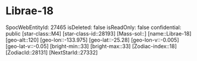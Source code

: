 ﻿---
location: [-25.28,-133.975,120]
type: Station
tags:
- astro/Star

---

# Librae-18

SpocWebEntityId: 27465
isDeleted: false
isReadOnly: false
confidential: public
[star-class::M4]
[star-class-id::28193]
[Mass-sol::]
[name::Librae-18]
[geo-alt::120]
[geo-lon::-133.975]
[geo-lat::-25.28]
[geo-lon-v::-0.005]
[geo-lat-v::-0.05]
[bright-min::33]
[bright-max::33]
[Zodiac-index::18]
[ZodiacId::28131]
[NextStarId::27332]

